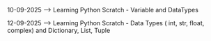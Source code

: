 10-09-2025 --> Learning Python Scratch - Variable and DataTypes

12-09-2025 --> Learning Python Scratch - Data Types ( int, str, float, complex) and Dictionary, List, Tuple
